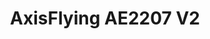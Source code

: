 ---
color: red
category: Motors
group: undefined
visible: true
order: 4
title: AxisFlying AE2207 V2
link: https://www.axisflying.com/axisflying-5inch-brushless-economic-fpv-motor-ae2207-v2-for-proxy-juicy-bando-freestyle-p5382649.html
img: https://images.51microshop.com/14152/product/20221012/Axisflying_brushless_economic_fpv_motor_AE2207_for_5inch_freestyle_sbang_cinematic_shooting_drone_1665560321837_2.jpg
text: Axis is relatively new on the fpv market, but since they split from T Motor they have all the capability to make motors of similar quality, these are not an exception
info:
  - $15.90
  - 2207<Stator size>
  - 1860/1960KV
  - 35.1g
---